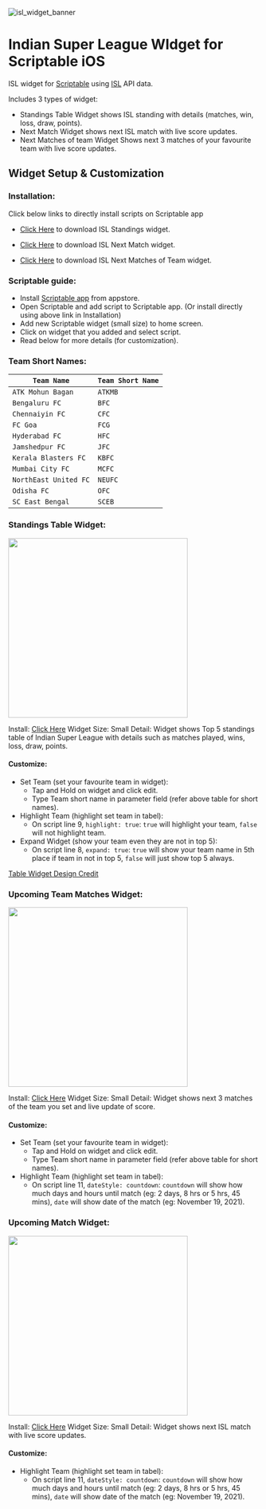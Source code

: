 ![isl_widget_banner](https://user-images.githubusercontent.com/43070628/141449225-705fad27-b8b0-4cb0-a0af-376e51093367.jpg)


# Indian Super League WIdget for Scriptable iOS
ISL widget for [Scriptable](https://scriptable.app) using [ISL](https://www.indiansuperleague.com) API data.

Includes 3 types of widget:
* Standings Table
     Widget shows ISL standing with details (matches, win, loss, draw, points).
* Next Match
     Widget shows next ISL match with live score updates.
* Next Matches of team
     Widget Shows next 3 matches of your favourite team with live score updates.

## Widget Setup & Customization

### Installation:
Click below links to directly install scripts on Scriptable app

* [Click Here](https://frazey.github.io/ISL_Scriptable_Widget/installations/ISL_Standings.scriptable) to download ISL Standings widget.

* [Click Here](https://frazey.github.io/ISL_Scriptable_Widget/installations/ISL_Next_Match.scriptable) to download ISL Next Match widget.

* [Click Here](https://frazey.github.io/ISL_Scriptable_Widget/installations/ISL_Team_Matches.scriptable) to download ISL Next Matches of Team widget.

### Scriptable guide:
* Install [Scriptable app](https://apps.apple.com/in/app/scriptable/id1405459188) from appstore.
* Open Scriptable and add script to Scriptable app. (Or install directly using above link in Installation)
* Add new Scriptable widget (small size) to home screen.
* Click on widget that you added and select script.
* Read below for more details (for customization).

### Team Short Names:
| `Team Name`             | `Team Short Name` |
| ------------------------| ------------------|
| `ATK Mohun Bagan`       | `ATKMB`           |
| `Bengaluru FC`          | `BFC`             |
| `Chennaiyin FC`         | `CFC`             |
| `FC Goa`                | `FCG`             |
| `Hyderabad FC`          | `HFC`             |
| `Jamshedpur FC`         | `JFC`             |
| `Kerala Blasters FC`    | `KBFC`            |
| `Mumbai City FC`        | `MCFC`            |
| `NorthEast United FC`   | `NEUFC`           |
| `Odisha FC`             | `OFC`             |
| `SC East Bengal`        | `SCEB`            |

### Standings Table Widget:
<img src="https://github-production-user-asset-6210df.s3.amazonaws.com/43070628/141271376-9f7e6c9f-42a8-4e46-b86d-2ac5e2a3ebb6.jpg" width=360>

Install: [Click Here](https://frazey.github.io/ISL_Scriptable_Widget/installations/ISL_Standings.scriptable)
Widget Size: Small
Detail: Widget shows Top 5 standings table of Indian Super League with details such as matches played, wins, loss, draw, points.
#### Customize:
* Set Team (set your favourite team in widget):
    * Tap and Hold on widget and click edit.
    * Type Team short name in parameter field (refer above table for short names).
* Highlight Team (highlight set team in tabel):
    * On script line 9, `highlight: true`: `true` will highlight your team, `false` will not highlight team.
* Expand Widget (show your team even they are not in top 5):
    * On script line 8, `expand: true`: `true` will show your team name in 5th place if team in not in top 5, `false` will just show top 5 always.

[Table Widget Design Credit](https://github.com/thejosejorge/futcal-for-scriptable)


### Upcoming Team Matches Widget:
<img src="https://user-images.githubusercontent.com/43070628/141447040-e8b7732f-e2bb-420e-9b64-1e0d5baee972.jpg" width=360>

Install: [Click Here](https://frazey.github.io/ISL_Scriptable_Widget/installations/ISL_Team_Matches.scriptable)
Widget Size: Small
Detail: Widget shows next 3 matches of the team you set and live update of score.
#### Customize:
* Set Team (set your favourite team in widget):
    * Tap and Hold on widget and click edit.
    * Type Team short name in parameter field (refer above table for short names).
* Highlight Team (highlight set team in tabel):
    * On script line 11, `dateStyle: countdown`: `countdown` will show how much days and hours until match (eg: 2 days, 8 hrs or 5 hrs, 45 mins), `date` will show date of the match (eg: November 19, 2021).

### Upcoming Match Widget:
<img src="https://user-images.githubusercontent.com/43070628/141447034-238fbf1e-76f5-4d1d-8c7d-568ee3b7c97d.jpg" width=360>

Install: [Click Here](https://frazey.github.io/ISL_Scriptable_Widget/installations/ISL_Next_Match.scriptable)
Widget Size: Small
Detail: Widget shows next ISL match with live score updates.

#### Customize:
* Highlight Team (highlight set team in tabel):
    * On script line 11, `dateStyle: countdown`: `countdown` will show how much days and hours until match (eg: 2 days, 8 hrs or 5 hrs, 45 mins), `date` will show date of the match (eg: November 19, 2021).
